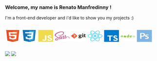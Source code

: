 ### Welcome, my name is Renato Manfredinny !
I'm a front-end developer and i'd like to show you my projects :) 




<div style="display: inline_block"><br>
  <img align="center" alt="HTML" height="40" width="50" src="https://raw.githubusercontent.com/devicons/devicon/master/icons/html5/html5-original.svg" title="HTML">
  <img align="center" alt="CSS" height="40" width="50" src="https://raw.githubusercontent.com/devicons/devicon/master/icons/css3/css3-original.svg" title="CSS">
  <img align="center" alt="Javascript" height="40" width="50" src="https://raw.githubusercontent.com/devicons/devicon/master/icons/javascript/javascript-plain.svg" title="Javascript">
  <img align="center" alt="SASS" height="40" width="50" src="https://github.com/devicons/devicon/blob/master/icons/sass/sass-original.svg" title="Sass">
  <img align="center" alt="BOOTSTRAP" height="40" width="50" src="https://github.com/devicons/devicon/blob/master/icons/git/git-original-wordmark.svg" title="Bootstrap">
  <img align="center" alt="ReactJS" height="40" width="50" src="https://raw.githubusercontent.com/devicons/devicon/master/icons/react/react-original.svg" title="ReacjtJS">
  <img align="center" alt="Typescript" height="40" width="50" src="https://raw.githubusercontent.com/devicons/devicon/master/icons/typescript/typescript-plain.svg" title="Typescript">
  <img align="center" alt="NodeJS" height="40" width="50" src="https://github.com/devicons/devicon/blob/master/icons/nodejs/nodejs-plain-wordmark.svg" title="NodeJS">
  <img align="center" alt="Photoshop" height="40" width="50" src="https://github.com/devicons/devicon/blob/master/icons/photoshop/photoshop-plain.svg" title="Photoshop">
</div>
  
  ##
 
<div> 
  <a href="https://www.instagram.com/renatomccastro/" target="_blank"><img src="https://img.shields.io/badge/-Instagram-%23E4405F?style=for-the-badge&logo=instagram&logoColor=white" target="_blank"></a>
  <a href="https://www.linkedin.com/in/renato-castro-b54b82249/" target="_blank"><img src="https://img.shields.io/badge/-LinkedIn-%230077B5?style=for-the-badge&logo=linkedin&logoColor=white" target="_blank"></a> 
 
</div>
